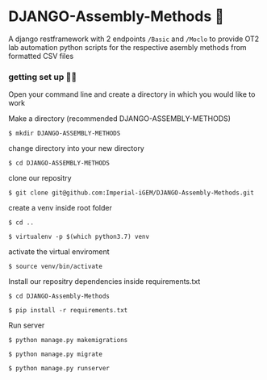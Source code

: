 # DJANGO-Assembly-Methods 🔬

A django restframework with 2 endpoints `/Basic` and `/Moclo` to provide OT2 lab automation python scripts for the respective asembly methods from formatted CSV files

### getting set up 👨‍💻

Open your command line and create a directory in which you would like to work

Make a directory (recommended DJANGO-ASSEMBLY-METHODS)

`$ mkdir DJANGO-ASSEMBLY-METHODS`

change directory into your new directory

`$ cd DJANGO-ASSEMBLY-METHODS`

clone our repositry

`$ git clone git@github.com:Imperial-iGEM/DJANGO-Assembly-Methods.git`

create a venv inside root folder

`$ cd ..`

`$ virtualenv -p $(which python3.7) venv`

activate the virtual enviroment

`$ source venv/bin/activate`

Install our repositry dependencies inside requirements.txt

`$ cd DJANGO-Assembly-Methods`

`$ pip install -r requirements.txt`

Run server

`$ python manage.py makemigrations`

`$ python manage.py migrate`

`$ python manage.py runserver`

